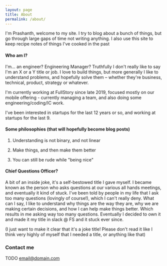 ```yaml
---
layout: page
title: About
permalink: /about/
---
```


I'm Prashanth, welcome to my site. I try to blog about a bunch of things, but go through large gaps of time not writing anything. I also use this site to keep recipe notes of things I've cooked in the past
#### Who am I?

I'm... an engineer? Engineering Manager? Truthfully I don't really like to say I'm an X or a Y title or job. I love to build things, but more generally I like to understand problems, and hopefully solve them – whether they're business, technical, product, strategy or whatever. 


I'm currently working at FullStory since late 2019, focused mostly on our mobile offering - currently managing a team, and also doing some engineering/coding/IC work. 

I've been interested in startups for the last 12 years or so, and working at startups for the last 9. 

#### Some philosophies (that will hopefully become blog posts)

1) Understanding is not binary, and not linear

2) Make things, and then make them better

3) You can still be rude while "being nice"

#### Chief Questions Officer? 

A bit of an inside joke, it's a self-bestowed title I gave myself. I became known as the person who asks questions at our various all hands meetings, and eventually it kind of stuck. I've been told by people in my life that I ask too many questions (lovingly of course!), which I can't really deny. What can I say, I like to understand why things are the way they are, why we are making certain decisions, and how I can help make things better. Which results in me asking way too many questions. Eventually I decided to own it and made it my title in slack @ FS and it stuck ever since.

(I just want to make it clear that it's a joke title! Please don't read it like I think very highly of myself that I needed a title, or anything like that)

### Contact me
TODO
[email@domain.com](mailto:email@domain.com)
